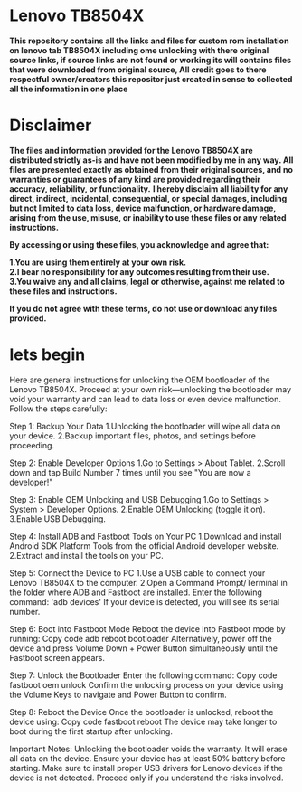 # Lenovo TB8504X
**This repository contains all the links and files for custom rom installation on lenovo tab TB8504X including ome unlocking with there original source links, if source links are not found or working its will contains files that were downloaded from original source, All credit goes to there respectful owner/creators this repositor just created in sense to collected all the information in one place**

# Disclaimer

**The files and information provided for the Lenovo TB8504X are distributed strictly as-is and have not been modified by me in any way. All files are presented exactly as obtained from their original sources, and no warranties or guarantees of any kind are provided regarding their accuracy, reliability, or functionality.**
**I hereby disclaim all liability for any direct, indirect, incidental, consequential, or special damages, including but not limited to data loss, device malfunction, or hardware damage, arising from the use, misuse, or inability to use these files or any related instructions.**

**By accessing or using these files, you acknowledge and agree that:**

**1.You are using them entirely at your own risk.**\
**2.I bear no responsibility for any outcomes resulting from their use.**\
**3.You waive any and all claims, legal or otherwise, against me related to these files and instructions.**

**If you do not agree with these terms, do not use or download any files provided.**


# lets begin
Here are general instructions for unlocking the OEM bootloader of the Lenovo TB8504X. Proceed at your own risk—unlocking the bootloader may void your warranty and can lead to data loss or even device malfunction. Follow the steps carefully:

Step 1: Backup Your Data
1.Unlocking the bootloader will wipe all data on your device.
2.Backup important files, photos, and settings before proceeding.

Step 2: Enable Developer Options
1.Go to Settings > About Tablet.
2.Scroll down and tap Build Number 7 times until you see "You are now a developer!"

Step 3: Enable OEM Unlocking and USB Debugging
1.Go to Settings > System > Developer Options.
2.Enable OEM Unlocking (toggle it on).
3.Enable USB Debugging.

Step 4: Install ADB and Fastboot Tools on Your PC
1.Download and install Android SDK Platform Tools from the official Android developer website.
2.Extract and install the tools on your PC.

Step 5: Connect the Device to PC
1.Use a USB cable to connect your Lenovo TB8504X to the computer.
2.Open a Command Prompt/Terminal in the folder where ADB and Fastboot are installed.
Enter the following command:
'adb devices'
If your device is detected, you will see its serial number.

Step 6: Boot into Fastboot Mode
Reboot the device into Fastboot mode by running:
Copy code
adb reboot bootloader
Alternatively, power off the device and press Volume Down + Power Button simultaneously until the Fastboot screen appears.

Step 7: Unlock the Bootloader
Enter the following command:
Copy code
fastboot oem unlock
Confirm the unlocking process on your device using the Volume Keys to navigate and Power Button to confirm.

Step 8: Reboot the Device
Once the bootloader is unlocked, reboot the device using:
Copy code
fastboot reboot
The device may take longer to boot during the first startup after unlocking.

Important Notes:
Unlocking the bootloader voids the warranty.
It will erase all data on the device.
Ensure your device has at least 50% battery before starting.
Make sure to install proper USB drivers for Lenovo devices if the device is not detected.
Proceed only if you understand the risks involved.

